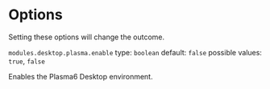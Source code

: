 # Options

Setting these options will change the outcome.

`modules.desktop.plasma.enable`
type: `boolean`
default: `false`
possible values: `true`, `false`

Enables the Plasma6 Desktop environment.

